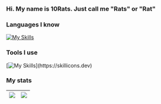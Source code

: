 ### Hi. My name is 10Rats. Just call me "Rats" or "Rat"

### Languages I know
[![My Skills](https://skillicons.dev/icons?i=html,js,css,java,nodejs,py)](https://skillicons.dev)<br>

### Tools I use
[![My Skills](https://skillicons.dev/icons?i=blender,discordbots,eclipse,figma,godot,ai,ps,robloxstudio,unreal,vscode.)](https://skillicons.dev)

### My stats
| <a href="https://github.com/anuraghazra/github-readme-stats"><img align="center" src="https://github-readme-stats.vercel.app/api?username=10Rats&show_icons=true&theme=great-gatsby"></a> | <a href="https://github.com/anuraghazra/github-readme-stats"><img align="center" src="https://github-readme-stats.vercel.app/api/top-langs/?username=10Rats&layout=donut&theme=great-gatsby"></a> |
| ------------- | ------------- |


